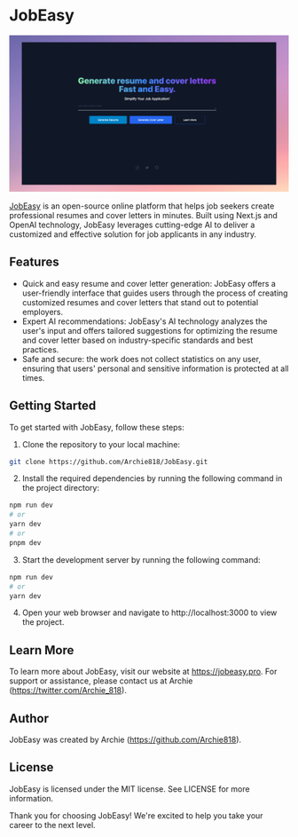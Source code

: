 # JobEasy

![JobEasy](public/jobeasy.jpeg)

[JobEasy](https://jobeasy.pro) is an open-source online platform that helps job seekers create professional resumes and cover letters in minutes. Built using Next.js and OpenAI technology, JobEasy leverages cutting-edge AI to deliver a customized and effective solution for job applicants in any industry.

## Features

- Quick and easy resume and cover letter generation: JobEasy offers a user-friendly interface that guides users through the process of creating customized resumes and cover letters that stand out to potential employers.
- Expert AI recommendations: JobEasy's AI technology analyzes the user's input and offers tailored suggestions for optimizing the resume and cover letter based on industry-specific standards and best practices.
- Safe and secure: the work does not collect statistics on any user, ensuring that users' personal and sensitive information is protected at all times.

## Getting Started

To get started with JobEasy, follow these steps:

1. Clone the repository to your local machine:

```bash
git clone https://github.com/Archie818/JobEasy.git
```

2. Install the required dependencies by running the following command in the project directory:

```bash
npm run dev
# or
yarn dev
# or
pnpm dev
```

3. Start the development server by running the following command:

```bash
npm run dev
# or
yarn dev
```

4. Open your web browser and navigate to http://localhost:3000 to view the project.

## Learn More

To learn more about JobEasy, visit our website at https://jobeasy.pro. For support or assistance, please contact us at Archie (https://twitter.com/Archie_818).

## Author

JobEasy was created by Archie (https://github.com/Archie818).

## License

JobEasy is licensed under the MIT license. See LICENSE for more information.

Thank you for choosing JobEasy! We're excited to help you take your career to the next level.
